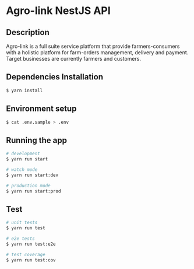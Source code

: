 # Agro-link NestJS API

## Description
Agro-link is a full suite service platform that provide farmers-consumers with a holistic platform for farm-orders management, delivery and payment. Target businesses are currently farmers and customers.

## Dependencies Installation

```bash
$ yarn install
```

## Environment setup

```bash
$ cat .env.sample > .env
```

## Running the app

```bash
# development
$ yarn run start

# watch mode
$ yarn run start:dev

# production mode
$ yarn run start:prod
```

## Test

```bash
# unit tests
$ yarn run test

# e2e tests
$ yarn run test:e2e

# test coverage
$ yarn run test:cov
```
